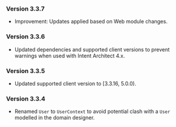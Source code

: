 ### Version 3.3.7

- Improvement: Updates applied based on Web module changes.

### Version 3.3.6

- Updated dependencies and supported client versions to prevent warnings when used with Intent Architect 4.x.

### Version 3.3.5

- Updated supported client version to [3.3.16, 5.0.0).

### Version 3.3.4

- Renamed `User` to `UserContext` to avoid potential clash with a `User` modelled in the domain designer.
